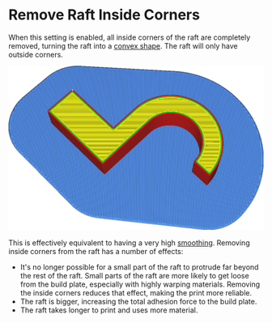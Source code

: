 Remove Raft Inside Corners
====
When this setting is enabled, all inside corners of the raft are completely removed, turning the raft into a [convex shape](https://en.wikipedia.org/wiki/Convex_set). The raft will only have outside corners.

<!--screenshot {
"image_path": "raft_remove_inside_corners.png",
"models": [{"script": "microwave_hook.scad"}],
"camera_position": [59, 59, 200],
"settings": {
	"adhesion_type": "raft",
	"raft_remove_inside_corners": true
},
"colours": 64
}-->
![The raft doesn't follow the shape of the model any more](images/raft_remove_inside_corners.png)

This is effectively equivalent to having a very high [smoothing](raft_smoothing.md). Removing inside corners from the raft has a number of effects:
* It's no longer possible for a small part of the raft to protrude far beyond the rest of the raft. Small parts of the raft are more likely to get loose from the build plate, especially with highly warping materials. Removing the inside corners reduces that effect, making the print more reliable.
* The raft is bigger, increasing the total adhesion force to the build plate.
* The raft takes longer to print and uses more material.